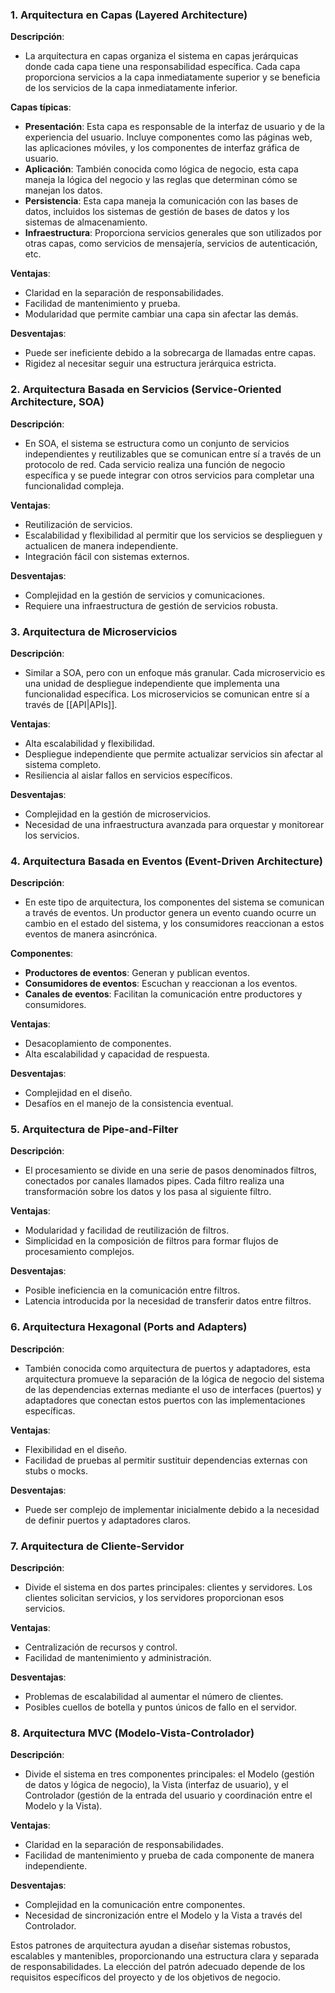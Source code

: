 ### 1. Arquitectura en Capas (Layered Architecture)

**Descripción**:

- La arquitectura en capas organiza el sistema en capas jerárquicas donde cada capa tiene una responsabilidad específica. Cada capa proporciona servicios a la capa inmediatamente superior y se beneficia de los servicios de la capa inmediatamente inferior.

**Capas típicas**:

- **Presentación**: Esta capa es responsable de la interfaz de usuario y de la experiencia del usuario. Incluye componentes como las páginas web, las aplicaciones móviles, y los componentes de interfaz gráfica de usuario.
- **Aplicación**: También conocida como lógica de negocio, esta capa maneja la lógica del negocio y las reglas que determinan cómo se manejan los datos.
- **Persistencia**: Esta capa maneja la comunicación con las bases de datos, incluidos los sistemas de gestión de bases de datos y los sistemas de almacenamiento.
- **Infraestructura**: Proporciona servicios generales que son utilizados por otras capas, como servicios de mensajería, servicios de autenticación, etc.

**Ventajas**:

- Claridad en la separación de responsabilidades.
- Facilidad de mantenimiento y prueba.
- Modularidad que permite cambiar una capa sin afectar las demás.

**Desventajas**:

- Puede ser ineficiente debido a la sobrecarga de llamadas entre capas.
- Rigidez al necesitar seguir una estructura jerárquica estricta.

### 2. Arquitectura Basada en Servicios (Service-Oriented Architecture, SOA)

**Descripción**:

- En SOA, el sistema se estructura como un conjunto de servicios independientes y reutilizables que se comunican entre sí a través de un protocolo de red. Cada servicio realiza una función de negocio específica y se puede integrar con otros servicios para completar una funcionalidad compleja.

**Ventajas**:

- Reutilización de servicios.
- Escalabilidad y flexibilidad al permitir que los servicios se desplieguen y actualicen de manera independiente.
- Integración fácil con sistemas externos.

**Desventajas**:

- Complejidad en la gestión de servicios y comunicaciones.
- Requiere una infraestructura de gestión de servicios robusta.

### 3. Arquitectura de Microservicios

**Descripción**:

- Similar a SOA, pero con un enfoque más granular. Cada microservicio es una unidad de despliegue independiente que implementa una funcionalidad específica. Los microservicios se comunican entre sí a través de [[API|APIs]].

**Ventajas**:

- Alta escalabilidad y flexibilidad.
- Despliegue independiente que permite actualizar servicios sin afectar al sistema completo.
- Resiliencia al aislar fallos en servicios específicos.

**Desventajas**:

- Complejidad en la gestión de microservicios.
- Necesidad de una infraestructura avanzada para orquestar y monitorear los servicios.

### 4. Arquitectura Basada en Eventos (Event-Driven Architecture)

**Descripción**:

- En este tipo de arquitectura, los componentes del sistema se comunican a través de eventos. Un productor genera un evento cuando ocurre un cambio en el estado del sistema, y los consumidores reaccionan a estos eventos de manera asincrónica.

**Componentes**:

- **Productores de eventos**: Generan y publican eventos.
- **Consumidores de eventos**: Escuchan y reaccionan a los eventos.
- **Canales de eventos**: Facilitan la comunicación entre productores y consumidores.

**Ventajas**:

- Desacoplamiento de componentes.
- Alta escalabilidad y capacidad de respuesta.

**Desventajas**:

- Complejidad en el diseño.
- Desafíos en el manejo de la consistencia eventual.

### 5. Arquitectura de Pipe-and-Filter

**Descripción**:

- El procesamiento se divide en una serie de pasos denominados filtros, conectados por canales llamados pipes. Cada filtro realiza una transformación sobre los datos y los pasa al siguiente filtro.

**Ventajas**:

- Modularidad y facilidad de reutilización de filtros.
- Simplicidad en la composición de filtros para formar flujos de procesamiento complejos.

**Desventajas**:

- Posible ineficiencia en la comunicación entre filtros.
- Latencia introducida por la necesidad de transferir datos entre filtros.

### 6. Arquitectura Hexagonal (Ports and Adapters)

**Descripción**:

- También conocida como arquitectura de puertos y adaptadores, esta arquitectura promueve la separación de la lógica de negocio del sistema de las dependencias externas mediante el uso de interfaces (puertos) y adaptadores que conectan estos puertos con las implementaciones específicas.

**Ventajas**:

- Flexibilidad en el diseño.
- Facilidad de pruebas al permitir sustituir dependencias externas con stubs o mocks.

**Desventajas**:

- Puede ser complejo de implementar inicialmente debido a la necesidad de definir puertos y adaptadores claros.

### 7. Arquitectura de Cliente-Servidor

**Descripción**:

- Divide el sistema en dos partes principales: clientes y servidores. Los clientes solicitan servicios, y los servidores proporcionan esos servicios.

**Ventajas**:

- Centralización de recursos y control.
- Facilidad de mantenimiento y administración.

**Desventajas**:

- Problemas de escalabilidad al aumentar el número de clientes.
- Posibles cuellos de botella y puntos únicos de fallo en el servidor.

### 8. Arquitectura MVC (Modelo-Vista-Controlador)

**Descripción**:

- Divide el sistema en tres componentes principales: el Modelo (gestión de datos y lógica de negocio), la Vista (interfaz de usuario), y el Controlador (gestión de la entrada del usuario y coordinación entre el Modelo y la Vista).

**Ventajas**:

- Claridad en la separación de responsabilidades.
- Facilidad de mantenimiento y prueba de cada componente de manera independiente.

**Desventajas**:

- Complejidad en la comunicación entre componentes.
- Necesidad de sincronización entre el Modelo y la Vista a través del Controlador.

Estos patrones de arquitectura ayudan a diseñar sistemas robustos, escalables y mantenibles, proporcionando una estructura clara y separada de responsabilidades. La elección del patrón adecuado depende de los requisitos específicos del proyecto y de los objetivos de negocio.